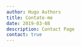 ```yaml
---
author: Hugo Authors
title: Contate-me
date: 2019-03-08
description: Contact Page
contact: true
---
```

